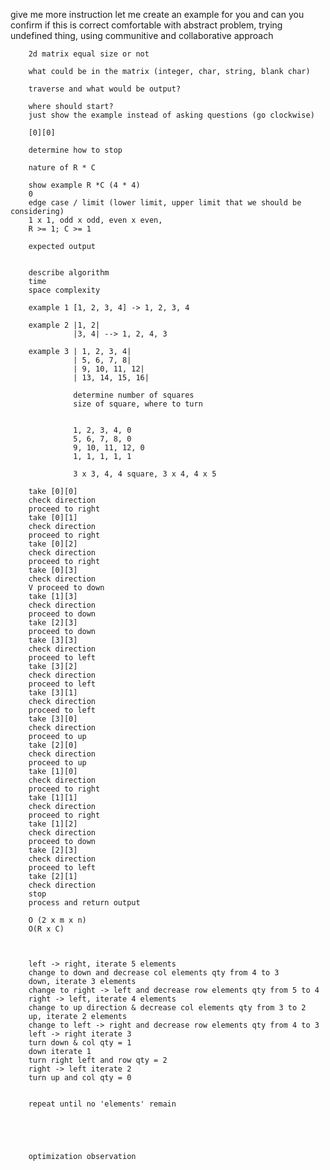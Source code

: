 give me more instruction
        let me create an example for you and can you confirm if this is correct
        comfortable with abstract problem, trying undefined thing, using communitive and collaborative approach

        2d matrix equal size or not

        what could be in the matrix (integer, char, string, blank char)

        traverse and what would be output?

        where should start?
        just show the example instead of asking questions (go clockwise)

        [0][0]

        determine how to stop

        nature of R * C

        show example R *C (4 * 4)
        0
        edge case / limit (lower limit, upper limit that we should be considering)
        1 x 1, odd x odd, even x even,
        R >= 1; C >= 1

        expected output


        describe algorithm
        time
        space complexity

        example 1 [1, 2, 3, 4] -> 1, 2, 3, 4

        example 2 |1, 2|
                  |3, 4| --> 1, 2, 4, 3

        example 3 | 1, 2, 3, 4|
                  | 5, 6, 7, 8|
                  | 9, 10, 11, 12|
                  | 13, 14, 15, 16|

                  determine number of squares
                  size of square, where to turn


                  1, 2, 3, 4, 0
                  5, 6, 7, 8, 0
                  9, 10, 11, 12, 0
                  1, 1, 1, 1, 1

                  3 x 3, 4, 4 square, 3 x 4, 4 x 5

        take [0][0]
        check direction
        proceed to right
        take [0][1]
        check direction
        proceed to right
        take [0][2]
        check direction
        proceed to right
        take [0][3]
        check direction
        V proceed to down
        take [1][3]
        check direction
        proceed to down
        take [2][3]
        proceed to down
        take [3][3]
        check direction
        proceed to left
        take [3][2]
        check direction
        proceed to left
        take [3][1]
        check direction
        proceed to left
        take [3][0]
        check direction
        proceed to up
        take [2][0]
        check direction
        proceed to up
        take [1][0]
        check direction
        proceed to right
        take [1][1]
        check direction
        proceed to right
        take [1][2]
        check direction
        proceed to down
        take [2][3]
        check direction
        proceed to left
        take [2][1]
        check direction
        stop
        process and return output

        O (2 x m x n)
        O(R x C)



        left -> right, iterate 5 elements
        change to down and decrease col elements qty from 4 to 3
        down, iterate 3 elements
        change to right -> left and decrease row elements qty from 5 to 4
        right -> left, iterate 4 elements
        change to up direction & decrease col elements qty from 3 to 2
        up, iterate 2 elements
        change to left -> right and decrease row elements qty from 4 to 3
        left -> right iterate 3
        turn down & col qty = 1
        down iterate 1
        turn right left and row qty = 2
        right -> left iterate 2
        turn up and col qty = 0


        repeat until no 'elements' remain





        optimization observation
